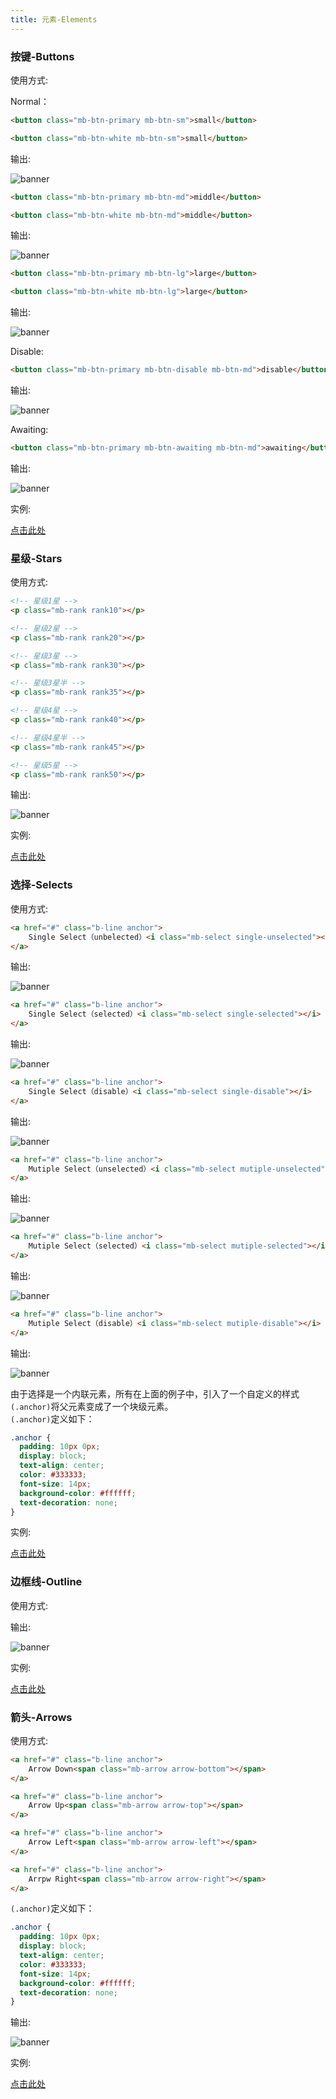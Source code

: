 ```yaml
---
title: 元素-Elements
---
```


> 

### 按键-Buttons

使用方式:   

Normal：

```html
<button class="mb-btn-primary mb-btn-sm">small</button>

<button class="mb-btn-white mb-btn-sm">small</button>
```

输出:   

![banner](../public/img/elements/btn-small.jpg)

```html
<button class="mb-btn-primary mb-btn-md">middle</button>

<button class="mb-btn-white mb-btn-md">middle</button>
```

输出:   

![banner](../public/img/elements/btn-middle.jpg)


```html
<button class="mb-btn-primary mb-btn-lg">large</button>

<button class="mb-btn-white mb-btn-lg">large</button>
```

输出:   

![banner](../public/img/elements/btn-large.jpg)


Disable:

```html
<button class="mb-btn-primary mb-btn-disable mb-btn-md">disable</button>
```

输出:   

![banner](../public/img/elements/btn-disable.jpg)


Awaiting:

```html
<button class="mb-btn-primary mb-btn-awaiting mb-btn-md">awaiting</button>
```

输出:   

![banner](../public/img/elements/btn-awaiting.jpg)


实例:

[点击此处](elements.html#button)


### 星级-Stars

使用方式:   

```html
<!-- 星级1星 -->
<p class="mb-rank rank10"></p>

<!-- 星级2星 -->
<p class="mb-rank rank20"></p>

<!-- 星级3星 -->
<p class="mb-rank rank30"></p>

<!-- 星级3星半 -->
<p class="mb-rank rank35"></p>

<!-- 星级4星 -->
<p class="mb-rank rank40"></p>

<!-- 星级4星半 -->
<p class="mb-rank rank45"></p>

<!-- 星级5星 -->
<p class="mb-rank rank50"></p>
```

输出:   

![banner](../public/img/elements/star.jpg)

实例:

[点击此处](elements.html#star)


### 选择-Selects

使用方式:   

```html
<a href="#" class="b-line anchor">
	Single Select（unbelected）<i class="mb-select single-unselected"></i>
</a>
```

输出:   

![banner](../public/img/elements/sel-unsel.jpg)

```html
<a href="#" class="b-line anchor">
	Single Select（selected）<i class="mb-select single-selected"></i>
</a>
```

输出:   

![banner](../public/img/elements/sel-sel.jpg)

```html
<a href="#" class="b-line anchor">
	Single Select（disable）<i class="mb-select single-disable"></i>
</a>
```

输出:   

![banner](../public/img/elements/sel-dis.jpg)

```html
<a href="#" class="b-line anchor">
	Mutiple Select（unselected）<i class="mb-select mutiple-unselected"></i>
</a>
```

输出:   

![banner](../public/img/elements/mutisel-unsel.jpg)

```html
<a href="#" class="b-line anchor">
	Mutiple Select（selected）<i class="mb-select mutiple-selected"></i>
</a>
```

输出:   

![banner](../public/img/elements/mutisel-sel.jpg)

```html
<a href="#" class="b-line anchor">
	Mutiple Select（disable）<i class="mb-select mutiple-disable"></i>
</a>
```


输出:   

![banner](../public/img/elements/mutisel-dis.jpg)



由于选择是一个内联元素，所有在上面的例子中，引入了一个自定义的样式`(.anchor)`将父元素变成了一个块级元素。   
`(.anchor)`定义如下：   

```css
.anchor {
  padding: 10px 0px;
  display: block;
  text-align: center;
  color: #333333;
  font-size: 14px;
  background-color: #ffffff;
  text-decoration: none;
}
```

实例:

[点击此处](elements.html#select)


### 边框线-Outline

使用方式:   


输出:   

![banner](../public/img/outline.jpg)

实例:

[点击此处](elements.html#outline)


### 箭头-Arrows

使用方式:   

```html
<a href="#" class="b-line anchor">
	Arrow Down<span class="mb-arrow arrow-bottom"></span>
</a>

<a href="#" class="b-line anchor">
	Arrow Up<span class="mb-arrow arrow-top"></span>
</a>

<a href="#" class="b-line anchor">
	Arrow Left<span class="mb-arrow arrow-left"></span>
</a>

<a href="#" class="b-line anchor">
	Arrpw Right<span class="mb-arrow arrow-right"></span>
</a>
```

`(.anchor)`定义如下： 

```css
.anchor {
  padding: 10px 0px;
  display: block;
  text-align: center;
  color: #333333;
  font-size: 14px;
  background-color: #ffffff;
  text-decoration: none;
}
```

输出:   

![banner](../public/img/elements/arrow.jpg)

实例:

[点击此处](elements.html#arrow)



